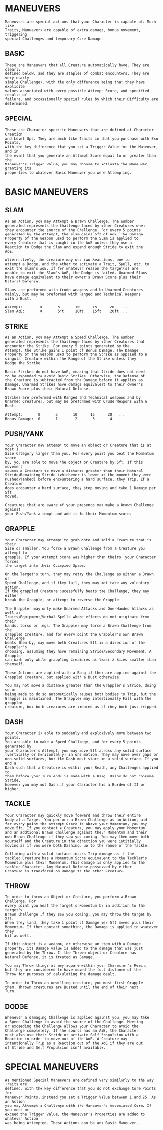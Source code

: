 MANEUVERS
=========

    Maneuvers are special actions that your Character is capable of. Much like
    Traits, Manuevers are capable of extra damage, bonus movement, triggering
    special Challenges and temporary Core Damage.

BASIC
-----

    These are Maneuvers that all Creature automatically have. They are clearly
    defined below, and they are staples of combat encounters. They are very nearly
    simple Challenges, with the only difference being that they have explicite
    values associated with every possible Attempt Score, and specified results of
    failure, and occassionally special rules by which their Difficulty are
    determined.

SPECIAL
-------

    These are Character specific Maneuvers that are defined at Character Creation
    and Level Ups. They are much like Traits in that you purchase with Exo Points,
    with the key difference that you set a Trigger Value for the Maneuver, and in
    the event that you generate an Attempt Score equal to or greater than the
    Maneuver's Trigger Value, you may choose to activate the Maneuver, granting its
    properties to whatever Basic Maneuver you were Attempting.

BASIC MANEUVERS
===============

SLAM
----

    As an Action, you may Attempt a Brawn Challenge. The number
    generated represents the Challenge faced by other Creatures when
    they encounter the source of the Challenge. For every 5 points
    generated by the Attempt, the Slam gains 5ft of AoE. The Damage
    Property of the weapon used to perform the Slam is applied to
    every Creature that is caught in the AoE unless they use a
    Reaction to Dodge the Slam and expend enough Stride to exit the
    AoE. 

    Alternatively, the Creature may use two Reactions, one to
    attempt a Dodge, and the other to activate a Trait, Spell, etc. to
    exit the Slam's AoE. If for whatever reason the target(s) are
    unable to exit the Slam's AoE, the Dodge is failed. Unarmed Slams
    have damage equivalent to their owner's Brawn Score plus their
    Natural Defense. 
    
    Slams are preformed with Crude weapons and by Unarmed Creatures
    mainly, but may be preformed with Ranged and Technical Weapons
    with a Bust.
    
    Attempt:        0       5       10      15      20   ...
    Slam AoE:       0       5ft     10ft    15ft    20ft ...

STRIKE
------

    As an Action, you may Attempt a Speed Challenge. The number
    generated represents the Challenge faced by other Creatures that
    encounter the Strike. For every 5 points generated by the
    Attempt, the Strike gains 1 point of Bonus Damage. The Damage
    Property of the weapon used to perform the Strike is applied to a
    singular Creature within the Range of the Strike unless they
    Dodge the Strike. 

    Basic Strikes do not have AoE, meaning that Stride does not need
    to be expended to avoid Basic Strikes. Otherwise, the Defense of
    the Creature is subtracted from the Damage before it applies as
    Damage. Unarmed Strikes have damage equivalent to their owner's
    Brawn Score plus their Natural Defense. 
    
    Strikes are preformed with Ranged and Technical weapons and by
    Unarmed Creatures, but may be preformed with Crude Weapons with a
    Bust.
    
    Attempt:       0       5       10      15      20   ...
    Bonus Damage:  0       1        2       3       4   ...

PUSH/YANK
---------

    Your Character may attempt to move an object or Creature that is at most 1
    Size Category larger than you. For every point you beat the Momentum score
    by, you are able to move the object or Creature by 5ft. If this movement
    causes a Creature to move a distance greater than their Natural
    Stride/Remaining Stride (whichever is lower at the moment they were
    Pushed/Yanked) before encountering a hard surface, they Trip. If a Creature
    does encounter a hard surface, they stop moving and take 1 Damage per 5ft
    moved.

    Creatures that are aware of your presence may make a Brawn Challenge against
    your Push/Yank attempt and add it to their Momentum score.

GRAPPLE 
--------

    Your Character may attempt to grab onto and hold a Creature that is their
    Size or smaller. You force a Brawn Challenge from a Creature you attempt to
    grapple. If your Attempt Score was higher than theirs, your Character forces
    the target into their Occupied Space.

    On the Target's turn, they may retry the Challenge as either a Brawn or
    Speed Challenge, and if they fail, they may not take any voluntary action.
    If the grappled Creature sucessfully beats the Challenge, they may either
    break the Grapple, or attempt to reverse the Grapple. 

    The Grappler may only make Unarmed Attacks and One-Handed Attacks as well as
    Traits/Equipment/Verbal Spells whose effects do not originate from their
    hands, torso or legs. The Grappler may force a Brawn Challenge from the
    grappled Creature, and for every point the Grappler's own Brawn Challenge
    beats them by, may move both Creatures 5ft in a direction of the Grappler's
    choosing, assuming they have remaining Stride/Secondary Movement. A Grappler
    can Dash only while grappling Creatures at least 2 Sizes smaller than
    themself.

    These Actions are applied with a Bang if they are applied against the
    Grappled Creature, but applied with a Bust otherwise.

    You may not move a distance greater than the Grappler's Stride, doing so or
    being made to do so automatically causes both bodies to Trip, but the
    Grapple is maintained. The Grappler may intentionally Fall with the grappled
    Creature, but both Creatures are treated as if they both just Tripped.

DASH 
-----
    
    Your Character is able to suddenly and explosively move between two points.
    You are able to make a Speed Challenge, and for every 5 points generated by
    your Character's Attempt, you may move 5ft across any solid surface
    (vertically or horizontally) in one motion. They may move over gaps or
    non-solid surfaces, but the Dash must start on a solid surface. If you end a
    Dash such that a Creature is within your Reach, any Challenges applied to
    them before your Turn ends is made with a Bang. Dashs do not consume Stride,
    however you may not Dash if your Character has a Burden of II or higher.

TACKLE
------

    Your Character may quickly move forward and throw their entire
    body at a Target. You perfor: a Brawn Challenge as an Action, and
    for every point the Attempt Score is above your Momentum, you may
    move 5ft. If you contact a Creature, you may apply your Momentum
    and an addtional Brawn Challenge against their Momentum and their
    own Brawn Challenge if they saw you coming. You may then move both
    yourself and the Creature in the direction you were intitially
    moving as if you were both Dashing, up to the range of the Tackle.
    
    Colliding with a solid surface incurs Trip damage as if the
    tackled Creature has a Momentum Score equivalent to the Tackler's
    Momentum plus their Momentum. This damage is only applied to the
    tackled Character. Any Natural Defense possessed by either
    Creature is transfered as Damage to the other Creature.

THROW 
------

    In order to throw an Object or Creature, you perform a Brawn Challenge. For
    every point you beat the target's Momentum by in addition to the target's
    Brawn Challenge if they saw you coming, you may throw the target by 5ft.
    When they land, they take 1 point of Damage per 5ft moved plus their
    Momentum. If they contact something, the Damage is applied to whatever they
    hit as well. 

    If this object is a weapon, or otherwise an item with a Damage
    property, its Damage value is added to the damage that was just
    generated by the Throw. If the Thrown object or Creature has
    Natural Defense, it is treated as Damage.

    You may Throw things at any square within your Character's Reach,
    but they are considered to have moved the full distance of the
    Throw for purposes of calculating the damage dealt. 

    In order to Throw an unwilling creature, you must first Grapple
    them. Thrown creatures are Busted until the end of their next
    Turn.

DODGE
-----

    Whenever a damaging Challenge is applied against you, you may take
    a Speed Challenge to avoid the source of the Challenge. Meeting
    or exceeding the Challenge allows your Character to avoid the
    Challenge completely. If the source has an AoE, the Character
    must also use their Stride or activate Self Propulsion with a
    Reaction in order to move out of the AoE. A Creature may
    intentionally Trip as a Reaction out of the AoE if they are out
    of Stride and Self Propulsion isn't available.

SPECIAL MANEUVERS
=================

    As mentioned Special Maneuvers are defined very similarly to the way Traits are
    defined, with the key difference that you do not exchange Core Points for
    Maneuver Points, instead you set a Trigger Value between 1 and 25. As an Action
    you may Attempt a Challenge with the Maneuver's Associated Core. If you meet or
    exceed the Trigger Value, the Maneuver's Properties are added to whatever Action
    was being Attempted. These Actions can be any Basic Maneuver.
